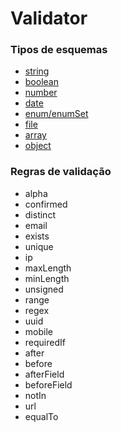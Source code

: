 # Validator

### Tipos de esquemas

* [string](/doc/reference/validator/schema/string.md)
* [boolean](/doc/reference/validator/schema/boolean.md)
* [number](/doc/reference/validator/schema/number.md)
* [date](/doc/reference/validator/schema/number.md)
* [enum/enumSet](/doc/reference/validator/schema/enum.md)
* [file](/doc/reference/validator/schema/file.md)
* [array](/doc/reference/validator/schema/array.md)
* [object](/doc/reference/validator/schema/object.md)

### Regras de validação

* alpha
* confirmed
* distinct
* email
* exists
* unique
* ip
* maxLength
* minLength
* unsigned
* range
* regex
* uuid
* mobile
* requiredIf
* after
* before
* afterField
* beforeField
* notIn
* url
* equalTo
